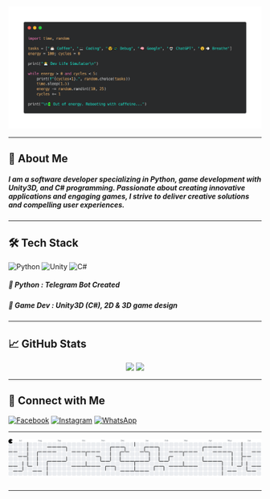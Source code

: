 <div align="center">
  <img src="Header/Banner-GitHub.png" alt="Header Image" width="800"/>
</div>

---

## 🤵 About Me

##### I am a software developer specializing in Python, game development with Unity3D, and C# programming. Passionate about creating innovative applications and engaging games, I strive to deliver creative solutions and compelling user experiences.

---

## 🛠️ Tech Stack
![Python](https://img.shields.io/badge/Python-3776AB?style=for-the-badge&logo=python&logoColor=white) ![Unity](https://img.shields.io/badge/Unity-100000?style=for-the-badge&logo=unity&logoColor=white) ![C#](https://img.shields.io/badge/C%23-239120?style=for-the-badge&logo=csharp&logoColor=white)

##### 🧠 Python : Telegram Bot Created
#####  💼 Game Dev : Unity3D (C#), 2D & 3D game design

---

## 📈 GitHub Stats
<p align="center">
  <img src="https://github-readme-stats.vercel.app/api?username=ImamSr01&show_icons=true&theme=tokyonight" height="165">
  <img src="https://github-readme-stats.vercel.app/api/top-langs/?username=ImamSr01&layout=compact&theme=tokyonight" height="165">
</p>

---

## 🔗 Connect with Me
[![Facebook](https://img.shields.io/badge/Facebook-1877F2?style=for-the-badge&logo=facebook&logoColor=white)](https://www.facebook.com/imam.syahru.716) [![Instagram](https://img.shields.io/badge/Instagram-E4405F?style=for-the-badge&logo=instagram&logoColor=white)](https://www.instagram.com/imam_s221) [![WhatsApp](https://img.shields.io/badge/WhatsApp-25D366?style=for-the-badge&logo=WhatsApp&logoColor=white)](https://wa.me/6283117472113)

---

<picture>
  <source media="(prefers-color-scheme: dark)" srcset="https://raw.githubusercontent.com/ImamSr01/ImamSr01/output/pacman-contribution-graph-dark.svg">
  <source media="(prefers-color-scheme: light)" srcset="https://raw.githubusercontent.com/ImamSr01/ImamSr01/output/pacman-contribution-graph.svg">
  <img alt="pacman contribution graph" src="https://raw.githubusercontent.com/ImamSr01/ImamSr01/output/pacman-contribution-graph.svg">
</picture>

###

---
